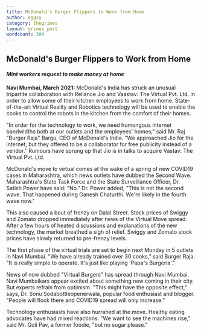```yaml
---
title: McDonald's Burger Flippers to Work from Home
author: eggsy
category: thegrimes
layout: grimes_post
wordcount: 384
---
```


## McDonald's Burger Flippers to Work from Home

#### *Mint workers request to make money at home*

**Navi Mumbai, March 2021:** McDonald's India has struck an unusual tripartite collaboration with Reliance Jio and Vaastav: The Virtual Pvt. Ltd. in order to allow some of their kitchen employees to work from home. State-of-the-art Virtual Reality and Robotics technology will be used to enable the cooks to control the robots in the kitchen from the comfort of their homes. 

"In order for the technology to work, we need humongous internet bandwidths both at our outlets and the employees' homes," said Mr. Raj "Burger Raja" Bargu, CEO of McDonald's India. "We approached Jio for the internet, but they offered to be a collaborator for free publicity instead of a vendor." Rumours have sprung up that Jio is in talks to acquire Vastav: The Virtual Pvt. Ltd.

McDonald's move to virtual comes at the wake of a spring of new COVID19 cases in Maharashtra, which news outlets have dubbed the Second Wave. Maharashtra's State Task Force and the State Surveillance Officer, Dr. Satish Power have said: "No." Dr. Power added, "This is not the second wave. That happened during Ganesh Chaturthi. We're likely in the fourth wave now."

This also caused a bout of frenzy on Dalal Street. Stock prices of Swiggy and Zomato dropped immediately after news of the Virtual Move spread. After a few hours of heated discussions and explanations of the new technology, the market breathed a sigh of relief. Swiggy and Zomato stock prices have slowly returned to pre-frenzy levels.

The first phase of the virtual trials are set to begin next Monday in 5 outlets in Navi Mumbai. "We have already trained over 30 cooks," said Burger Raja. "It is really simple to operate. It's just like playing 'Papa's Burgeria'."

News of now dubbed "Virtual Burgers" has spread through Navi Mumbai. Navi Mumbaikars appear excited about something new coming in their city. But experts refrain from optimism. "This might have the opposite effect," says, Dr. Sonu Sodabottleopenerwala, popular food enthusiast and blogger. "People will flock there and COVID19 spread will only increase."

Technology enthusiasts have also hurrahed at the move. Healthy eating advocates have had mixed reactions. "We want to see the machines rise," said Mr. Goli Pav, a former foodie, "but no sugar please."